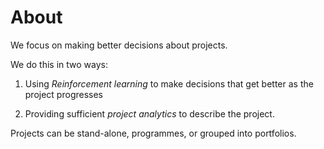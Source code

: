 # About

We focus on making better decisions about projects. 

We do this in two ways:

1. Using *Reinforcement learning* to make decisions that get better as the project progresses

2. Providing sufficient *project analytics* to describe the project.

Projects can be stand-alone, programmes, or grouped into portfolios. 



